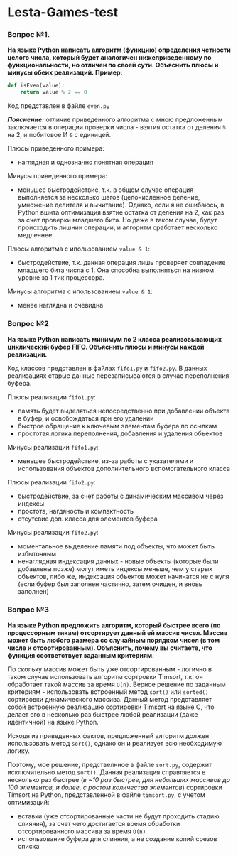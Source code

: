 # Lesta-Games-test

### Вопрос №1.
**На языке Python написать алгоритм (функцию) определения четности целого числа, который будет аналогичен нижеприведенному по функциональности, но отличен по своей сути. Объяснить плюсы и минусы обеих реализаций. Пример:** 
```python
def isEven(value):
	return value % 2 == 0
```

Код представлен в файле `even.py`

***Пояснение:*** отличие приведенного алгоритма с мною предложенным заключается в операции проверки числа - взятия остатка от деления `%` на 2, и побитовое И `&` с единицей.

Плюсы приведенного примера:
- наглядная и однозначно понятная операция

Минусы приведенного примера:
- меньшее быстродействие, т.к. в общем случае операция выполняется за несколько шагов (целочисленное деление, умножение делителя и вычитание). Однако, если я не ошибаюсь, в Python вшита оптимизация взятие остатка от деления на 2, как раз за счет проверки младшего бита. Но даже в таком случае, будут происходить лишнии операции, и алгоритм сработает несколько медленнее.

Плюсы алгоритма с ипользованием `value & 1`:
- быстродействие, т.к. данная операция лишь проверяет совпадение младшего бита числа с 1. Она способна выполняться на низком уровне за 1 тик процессора.

Минусы алгоритма с ипользованием `value & 1`:
- менее наглядна и очевидна

### Вопрос №2
**На языке Python написать минимум по 2 класса реализовывающих циклический буфер FIFO. Объяснить плюсы и минусы каждой реализации.**

Код классов представлен в файлах `fifo1.py` и `fifo2.py`. В данных реализациях старые данные перезаписываются в случае переполнения буфера.

Плюсы реализации `fifo1.py`:
- память будет выделяться непосредственно при добавлении объекта в буфер, и освобождаться при его удалении
- быстрое обращение к ключевым элементам буфера по ссылкам
- простотая логика переполнения, добавления и удаления объектов

Минусы реализации `fifo1.py`:
- меньшее быстродействие, из-за работы с указателями и использования объектов дополнительного вспомогательного класса

Плюсы реализации `fifo2.py`:
- быстродействие, за счет работы с динамическим массивом через индексы
- простота, нагдяность и компактность
- отсутсвие доп. класса для элементов буфера

Минусы реализации `fifo2.py`:
- моментальное выделение памяти под объекты, что может быть избыточным
- ненаглядная индексация данных - новые объекты (которые были добавлены позже) могут иметь индексы меньше, чем у старых объектов, либо же, индексация объектов может начинатся не с нуля (если буфер был заполнен частично, затем очищен, и вновь заполнен)

### Вопрос №3
**На языке Python предложить алгоритм, который быстрее всего (по процессорным тикам) отсортирует данный ей массив чисел. Массив может быть любого размера со случайным порядком чисел (в том числе и отсортированным). Объяснить, почему вы считаете, что функция соответствует заданным критериям.**

По скольку массив может быть уже отсортированным - логично в таком случае использовать алгоритм сортровки Timsort, т.к. он обработает такой массив за время `O(n)`. 
Верное решение по заданным критериям - использовать встроенный метод `sort()` или `sorted()` сортировки динамического массива. Данный метод представляет собой встроенную реализацию сортировки Timsort на языке C, что делает его в несколько раз быстрее любой реализации (даже идентичной) на языке Python.

Исходя из приведенных фактов, предложенный алгоритм должен использовать метод `sort()`, однако он и реализует всю необходимую логику.

Поэтому, мое решение, предствелнное в файле `sort.py`, содержит исключительно метод `sort()`. Данная реализация справляется в несколько раз быстрее (*в ~10 раз быстрее, для небольших массивов до 100 элементов, и более, с ростом количества элементов*) сортировки Timsort на Python, представленной в файле `timsort.py`, с учетом оптимизаций: 
- вставки (уже отсортированные части не будут проходить стадию слияния), за счет чего достигается время обработки отсортированного массива за время `O(n)`
- использование буфера для слияния, а не создание копий срезов списка

